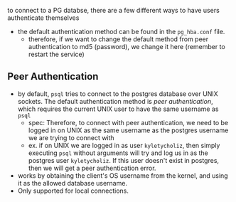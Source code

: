 
to connect to a PG databse, there are a few different ways to have users authenticate themselves
- the default authentication method can be found in the `pg_hba.conf` file.
	- therefore, if we want to change the default method from peer authentication to md5 (password), we change it here (remember to restart the service)

## Peer Authentication
- by default, `psql` tries to connect to the postgres database over UNIX sockets. The default authentication method is *peer authentication*, which requires the current UNIX user to have the same username as `psql`
	- spec: Therefore, to connect with peer authentication, we need to be logged in on UNIX as the same username as the postgres username we are trying to connect with
	- ex. if on UNIX we are logged in as user `kyletycholiz`, then simply executing `psql` without arguments will try and log us in as the postgres user `kyletycholiz`. If this user doesn't exist in postgres, then we will get a peer authentication error.
- works by obtaining the client's OS username from the kernel, and using it as the allowed database username.
- Only supported for local connections.
